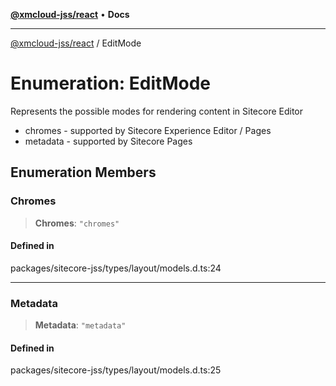 [**@xmcloud-jss/react**](../README.md) • **Docs**

***

[@xmcloud-jss/react](../README.md) / EditMode

# Enumeration: EditMode

Represents the possible modes for rendering content in Sitecore Editor
- chromes - supported by Sitecore Experience Editor / Pages
- metadata - supported by Sitecore Pages

## Enumeration Members

### Chromes

> **Chromes**: `"chromes"`

#### Defined in

packages/sitecore-jss/types/layout/models.d.ts:24

***

### Metadata

> **Metadata**: `"metadata"`

#### Defined in

packages/sitecore-jss/types/layout/models.d.ts:25
